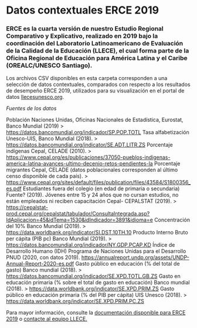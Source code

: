 # Datos contextuales ERCE 2019

### ERCE es la cuarta versión de nuestro Estudio Regional Comparativo y Explicativo, realizado en 2019 bajo la coordinación del Laboratorio Latinoamericano de Evaluación de la Calidad de la Educación (LLECE), el cual forma parte de la Oficina Regional de Educación para América Latina y el Caribe (OREALC/UNESCO Santiago). 

Los archivos CSV disponibles en esta carpeta corresponden a una selección de datos contextuales, comparados con respecto a los resultados de desempeño ERCE 2019, utilizados para su visualización en el portal de datos [llecesunesco.org](www.lleceunesco.org). 

*Fuentes de los datos*

Población 
Naciones Unidas, Oficinas Nacionales de Estadística, Eurostat, Banco Mundial (2019) > https://datos.bancomundial.org/indicador/SP.POP.TOTL
Tasa alfabetización 
Unesco-UIS, Banco Mundial (2018). > https://datos.bancomundial.org/indicator/SE.ADT.LITR.ZS
Porcentaje indígenas 
Cepal, CELADE (2010). > https://www.cepal.org/es/publicaciones/37050-pueblos-indigenas-america-latina-avances-ultimo-decenio-retos-pendientes-la
Porcentaje migrantes 
Cepal, CELADE (datos poblacionales corresponden al último censo disponible de cada país). > https://www.cepal.org/sites/default/files/publication/files/43584/S1800356_es.pdf
Estudiantes fuera del colegio (en edad de primaria o secundaria) 
Fuente? (2019).
Jóvenes entre 15 y 24 años que no cursan estudios, no están empleados ni reciben capacitación 
Cepal- CEPALSTAT (2019). > https://cepalstat-prod.cepal.org/cepalstat/tabulador/ConsultaIntegrada.asp?IdAplicacion=45&idTema=1530&idIndicador=3891&idioma=e
Concentración del 10%
Banco Mundial (2019). >     
https://data.worldbank.org/indicator/SI.DST.10TH.10
Producto Interno Bruto per cápita (PIB pc)
Banco Mundial (2019). > https://datos.bancomundial.org/indicador/NY.GDP.PCAP.KD
Índice de Desarrollo Humano (IDH)
Programa de Naciones Unidas para el Desarrollo PNUD (2020, con datos 2019). https://annualreport.undp.org/assets/UNDP-Annual-Report-2020-es.pdf
Gasto público en educación (% del total de gasto)
Banco mundial (2018). >     
https://datos.bancomundial.org/indicador/SE.XPD.TOTL.GB.ZS
Gasto en educación primaria (% sobre el total de gasto en educación)
Banco mundial (2018). > https://data.worldbank.org/indicator/SE.XPD.PRIM.ZS
Gasto público en educación primaria (% del PIB per cápita)
UIS Unesco (2018). > https://data.worldbank.org/indicator/SE.XPD.PRIM.PC.ZS




Para mayor información, consulte la [documentación disponible para ERCE 2019](https://es.unesco.org/fieldoffice/santiago/llece/ERCE2019) o [contacte al equipo LLECE.](https://lleceunesco.org/sobre-llece/)
